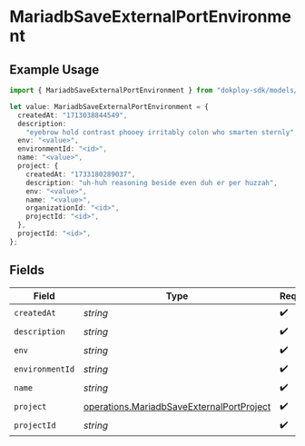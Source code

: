 # MariadbSaveExternalPortEnvironment

## Example Usage

```typescript
import { MariadbSaveExternalPortEnvironment } from "dokploy-sdk/models/operations";

let value: MariadbSaveExternalPortEnvironment = {
  createdAt: "1713038844549",
  description:
    "eyebrow hold contrast phooey irritably colon who smarten sternly",
  env: "<value>",
  environmentId: "<id>",
  name: "<value>",
  project: {
    createdAt: "1733180289037",
    description: "uh-huh reasoning beside even duh er per huzzah",
    env: "<value>",
    name: "<value>",
    organizationId: "<id>",
    projectId: "<id>",
  },
  projectId: "<id>",
};
```

## Fields

| Field                                                                                                  | Type                                                                                                   | Required                                                                                               | Description                                                                                            |
| ------------------------------------------------------------------------------------------------------ | ------------------------------------------------------------------------------------------------------ | ------------------------------------------------------------------------------------------------------ | ------------------------------------------------------------------------------------------------------ |
| `createdAt`                                                                                            | *string*                                                                                               | :heavy_check_mark:                                                                                     | N/A                                                                                                    |
| `description`                                                                                          | *string*                                                                                               | :heavy_check_mark:                                                                                     | N/A                                                                                                    |
| `env`                                                                                                  | *string*                                                                                               | :heavy_check_mark:                                                                                     | N/A                                                                                                    |
| `environmentId`                                                                                        | *string*                                                                                               | :heavy_check_mark:                                                                                     | N/A                                                                                                    |
| `name`                                                                                                 | *string*                                                                                               | :heavy_check_mark:                                                                                     | N/A                                                                                                    |
| `project`                                                                                              | [operations.MariadbSaveExternalPortProject](../../models/operations/mariadbsaveexternalportproject.md) | :heavy_check_mark:                                                                                     | N/A                                                                                                    |
| `projectId`                                                                                            | *string*                                                                                               | :heavy_check_mark:                                                                                     | N/A                                                                                                    |